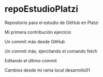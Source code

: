 # repoEstudioPlatzi
Repositorio para el estudio de GitHub en Platzi

Mi primera contribución ejercicio

Un commit más desde GitHub 

Un commit más, ejercitando el comando fetch

Editando el último commit

Cambios desde mi rama local desarrollo01